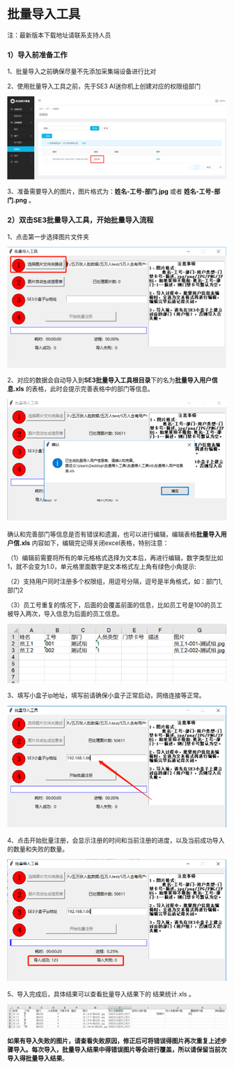 # 批量导入工具

注：最新版本下载地址请联系支持人员

### **1）导入前准备工作**

1、批量导入之前确保尽量不先添加采集端设备进行比对

2、使用批量导入工具之前，先于SE3 AI迷你机上创建对应的权限组部门

![](../../../../imgs/create_permission_0918.jpg)

3、准备需要导入的图片，图片格式为：**姓名-工号-部门.jpg** 或者 **姓名-工号-部门.png** 。

### 2）双击SE3批量导入工具，开始批量导入流程

1、点击第一步选择图片文件夹

![](../../../../imgs/export_xuan_ze_wen_jian_jia.png)



2、对应的数据会自动导入到**SE3批量导入工具根目录**下的名为**批量导入用户信息.xls** 的表格，此时会提示完善表格中的部门等信息。

![](../../../../imgs/export_create_users_xls_0918.png)

​		确认和完善部门等信息是否有错误和遗漏，也可以进行编辑，编辑表格**批量导入用户信.xls** 内容如下，编辑完记得关闭excel表格，特别注意：

（1）编辑前需要将所有的单元格格式选择为文本后，再进行编辑，数字类型比如1，就不会变为1.0，单元格里面数字是文本格式左上角有绿色小角提示:

（2）支持用户同时注册多个权限组，用逗号分隔，逗号是半角格式，如：部门1,部门2

（3）员工号重复的情况下，后面的会覆盖前面的信息，比如员工号是100的员工被导入两次，导入信息为后面的员工信息。

![](../../../../imgs/daoruqiantupain.png)

3、填写小盒子ip地址，填写前请确保小盒子正常启动，网络连接等正常。

![](../../../../imgs/tainxiexiaoheziip.png)

4、点击开始批量注册，会显示注册的时间和当前注册的进度，以及当前成功导入的数量和失败的数量。

![](../../../../imgs/daorujindu.png)

5、导入完成后，具体结果可以查看批量导入结果下的 结果统计.xls 。

![](../../../../imgs/jieguoxls.png)

​		**如果有导入失败的图片，请查看失败原因，修正后可将错误得图片再次重复上述步骤导入。每次导入，批量导入结果中得错误图片等会进行覆盖，所以请保留当前次导入得批量导入结果**。